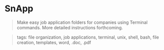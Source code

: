 # SnApp

> Make easy job application folders for companies using Terminal commands. More detailed instructions forthcoming.

> tags: file organization, job applications, terminal, unix, shell, bash, file creation, templates, word, .doc, .pdf


